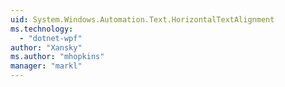 ```yaml
---
uid: System.Windows.Automation.Text.HorizontalTextAlignment
ms.technology: 
  - "dotnet-wpf"
author: "Xansky"
ms.author: "mhopkins"
manager: "markl"
---
```

